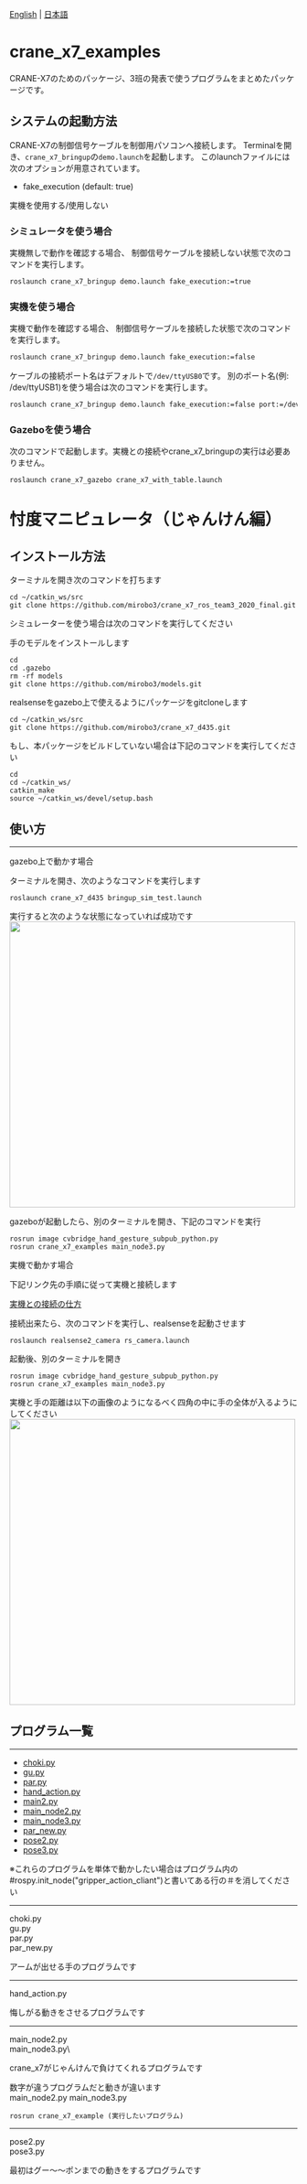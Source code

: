 [English](README.en.md) | [日本語](README.md)

# crane_x7_examples

CRANE-X7のためのパッケージ、3班の発表で使うプログラムをまとめたパッケージです。

## システムの起動方法

CRANE-X7の制御信号ケーブルを制御用パソコンへ接続します。
Terminalを開き、`crane_x7_bringup`の`demo.launch`を起動します。
このlaunchファイルには次のオプションが用意されています。

- fake_execution (default: true)

実機を使用する/使用しない

### シミュレータを使う場合

実機無しで動作を確認する場合、
制御信号ケーブルを接続しない状態で次のコマンドを実行します。

```sh
roslaunch crane_x7_bringup demo.launch fake_execution:=true
```

### 実機を使う場合

実機で動作を確認する場合、
制御信号ケーブルを接続した状態で次のコマンドを実行します。

```sh
roslaunch crane_x7_bringup demo.launch fake_execution:=false
```

ケーブルの接続ポート名はデフォルトで`/dev/ttyUSB0`です。
別のポート名(例: /dev/ttyUSB1)を使う場合は次のコマンドを実行します。

```sh
roslaunch crane_x7_bringup demo.launch fake_execution:=false port:=/dev/ttyUSB1
```

### Gazeboを使う場合

次のコマンドで起動します。実機との接続やcrane_x7_bringupの実行は必要ありません。

```sh
roslaunch crane_x7_gazebo crane_x7_with_table.launch
```

# 忖度マニピュレータ（じゃんけん編）

## インストール方法
ターミナルを開き次のコマンドを打ちます
~~~
cd ~/catkin_ws/src
git clone https://github.com/mirobo3/crane_x7_ros_team3_2020_final.git
~~~

シミュレーターを使う場合は次のコマンドを実行してください
  
手のモデルをインストールします
~~~
cd 
cd .gazebo
rm -rf models
git clone https://github.com/mirobo3/models.git
~~~

realsenseをgazebo上で使えるようにパッケージをgitcloneします
~~~
cd ~/catkin_ws/src
git clone https://github.com/mirobo3/crane_x7_d435.git
~~~


もし、本パッケージをビルドしていない場合は下記のコマンドを実行してください
~~~
cd 
cd ~/catkin_ws/
catkin_make
source ~/catkin_ws/devel/setup.bash
~~~

## 使い方
--- 
gazebo上で動かす場合

ターミナルを開き、次のようなコマンドを実行します
~~~
roslaunch crane_x7_d435 bringup_sim_test.launch
~~~
実行すると次のような状態になっていれば成功です
<img src = https://user-images.githubusercontent.com/72371743/102318912-6fae6100-3fbd-11eb-8668-d3b5d1629f96.png width =500px />

gazeboが起動したら、別のターミナルを開き、下記のコマンドを実行
~~~
rosrun image cvbridge_hand_gesture_subpub_python.py
rosrun crane_x7_examples main_node3.py
~~~

実機で動かす場合

下記リンク先の手順に従って実機と接続します

[実機との接続の仕方](#実機を使う場合)

接続出来たら、次のコマンドを実行し、realsenseを起動させます
~~~
roslaunch realsense2_camera rs_camera.launch 
~~~
起動後、別のターミナルを開き
~~~
rosrun image cvbridge_hand_gesture_subpub_python.py
rosrun crane_x7_examples main_node3.py
~~~
実機と手の距離は以下の画像のようになるべく四角の中に手の全体が入るようにしてください   
<img src=https://user-images.githubusercontent.com/72371743/102319767-b81a4e80-3fbe-11eb-8ede-5ce5d4336eb4.jpg width=500px />


## プログラム一覧
--- 
- [choki.py](#choki.py)
- [gu.py](#gu.py)
- [par.py](#par.py)
- [hand_action.py](#hand_action.py)
- [main2.py](#main2.py)
- [main_node2.py](#main_node2.py)
- [main_node3.py](#main_node3.py)
- [par_new.py](#par_new.py)
- [pose2.py](#pose2.py)
- [pose3.py](#pose3.py)

※これらのプログラムを単体で動かしたい場合はプログラム内の#rospy.init_node("gripper_action_cliant")と書いてある行の＃を消してください

---
choki.py\
gu.py\
par.py\
par_new.py

アームが出せる手のプログラムです

---
hand_action.py

悔しがる動きをさせるプログラムです

---
main_node2.py\
main_node3.py\

crane_x7がじゃんけんで負けてくれるプログラムです

数字が違うプログラムだと動きが違います\
main_node2.py main_node3.py 
~~~
rosrun crane_x7_example (実行したいプログラム)
~~~

---
pose2.py\
pose3.py

最初はグー～～ポンまでの動きをするプログラムです

